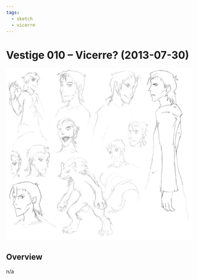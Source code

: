 ```yaml
---
tags:
  - sketch
  - vicerre
---
```


# Vestige 010 – Vicerre? (2013-07-30)

<img src="assets/2013-07-30_oldimage-010.png">

## Overview

n/a
